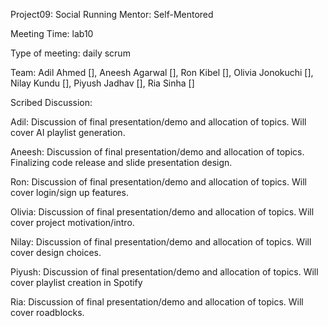 Project09: Social Running
Mentor: Self-Mentored

Meeting Time: lab10 

Type of meeting: daily scrum

Team: Adil Ahmed [], Aneesh Agarwal [], Ron Kibel [], Olivia Jonokuchi [], Nilay Kundu [], Piyush Jadhav [], Ria Sinha []

Scribed Discussion:

Adil: Discussion of final presentation/demo and allocation of topics. Will cover AI playlist generation.

Aneesh: Discussion of final presentation/demo and allocation of topics. Finalizing code release and slide presentation design.

Ron: Discussion of final presentation/demo and allocation of topics. Will cover login/sign up features.

Olivia: Discussion of final presentation/demo and allocation of topics. Will cover project motivation/intro.

Nilay: Discussion of final presentation/demo and allocation of topics. Will cover design choices.

Piyush: Discussion of final presentation/demo and allocation of topics. Will cover playlist creation in Spotify

Ria: Discussion of final presentation/demo and allocation of topics. Will cover roadblocks.
